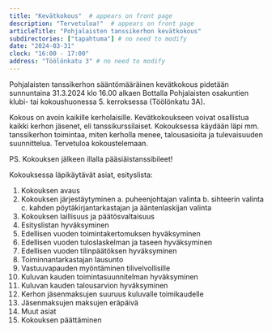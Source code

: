 ```yaml
---
title: "Kevätkokous"  # appears on front page
description: "Tervetuloa!"  # appears on front page
articleTitle: "Pohjalaisten tanssikerhon kevätkokous"
subdirectories: ["tapahtuma"] # no need to modify
date: "2024-03-31"
clock: "16:00 - 17:00"
address: "Töölönkatu 3" # no need to modify
---
```


Pohjalaisten tanssikerhon sääntömääräinen kevätkokous pidetään sunnuntaina 31.3.2024 klo 16.00 alkaen Bottalla Pohjalaisten osakuntien klubi- tai kokoushuonessa 5. kerroksessa (Töölönkatu 3A).

Kokous on avoin kaikille kerholaisille. Kevätkokoukseen voivat osallistua kaikki kerhon jäsenet, eli tanssikurssilaiset. Kokouksessa käydään läpi mm. tanssikerhon toimintaa, miten kerholla menee, talousasioita ja tulevaisuuden suunnittelua. Tervetuloa kokoustelemaan.

PS. Kokouksen jälkeen illalla pääsiäistanssibileet!

Kokouksessa läpikäytävät asiat, esityslista:
1. Kokouksen avaus
2. Kokouksen järjestäytyminen
a. puheenjohtajan valinta
b. sihteerin valinta
c. kahden pöytäkirjantarkastajan ja ääntenlaskijan valinta
3. Kokouksen laillisuus ja päätösvaltaisuus
4. Esityslistan hyväksyminen
5. Edellisen vuoden toimintakertomuksen hyväksyminen
6. Edellisen vuoden tuloslaskelman ja taseen hyväksyminen
7. Edellisen vuoden tilinpäätöksen hyväksyminen
8. Toiminnantarkastajan lausunto
9. Vastuuvapauden myöntäminen tilivelvollisille
10. Kuluvan kauden toimintasuunnitelman hyväksyminen
11. Kuluvan kauden talousarvion hyväksyminen
12. Kerhon jäsenmaksujen suuruus kuluvalle toimikaudelle
13. Jäsenmaksujen maksujen eräpäivä
14. Muut asiat
15. Kokouksen päättäminen
